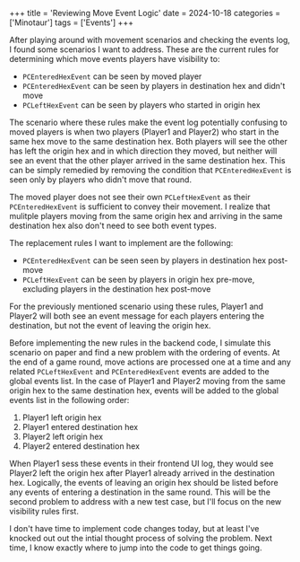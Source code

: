+++
title = 'Reviewing Move Event Logic'
date = 2024-10-18
categories = ['Minotaur']
tags = ['Events']
+++

After playing around with movement scenarios and checking the events log, I found some scenarios I want to address.
These are the current rules for determining which move events players have visibility to:

* `PCEnteredHexEvent` can be seen by moved player
* `PCEnteredHexEvent` can be seen by players in destination hex and didn't move
* `PCLeftHexEvent` can be seen by players who started in origin hex

The scenario where these rules make the event log potentially confusing to moved players is when two players (Player1 and Player2) who start in the same hex move to the same destination hex.
Both players will see the other has left the origin hex and in which direction they moved, but neither will see an event that the other player arrived in the same destination hex.
This can be simply remedied by removing the condition that `PCEnteredHexEvent` is seen only by players who didn't move that round.

The moved player does not see their own `PCLeftHexEvent` as their `PCEnteredHexEvent` is sufficient to convey their movement.
I realize that mulitple players moving from the same origin hex and arriving in the same destination hex also don't need to see both event types.

The replacement rules I want to implement are the following:

* `PCEnteredHexEvent` can be seen seen by players in destination hex post-move
* `PCLeftHexEvent` can be seen by players in origin hex pre-move, excluding players in the destination hex post-move

For the previously mentioned scenario using these rules, Player1 and Player2 will both see an event message for each players entering the destination, but not the event of leaving the origin hex.

Before implementing the new rules in the backend code, I simulate this scenario on paper and find a new problem with the ordering of events.
At the end of a game round, move actions are processed one at a time and any related `PCLeftHexEvent` and `PCEnteredHexEvent` events are added to the global events list.
In the case of Player1 and Player2 moving from the same origin hex to the same destination hex, events will be added to the global events list in the following order:
1. Player1 left origin hex
2. Player1 entered destination hex
3. Player2 left origin hex
4. Player2 entered destination hex

When Player1 sess these events in their frontend UI log, they would see Player2 left the origin hex after Player1 already arrived in the destination hex.
Logically, the events of leaving an origin hex should be listed before any events of entering a destination in the same round.
This will be the second problem to address with a new test case, but I'll focus on the new visibility rules first.

I don't have time to implement code changes today, but at least I've knocked out out the intial thought process of solving the problem.
Next time, I know exactly where to jump into the code to get things going.

